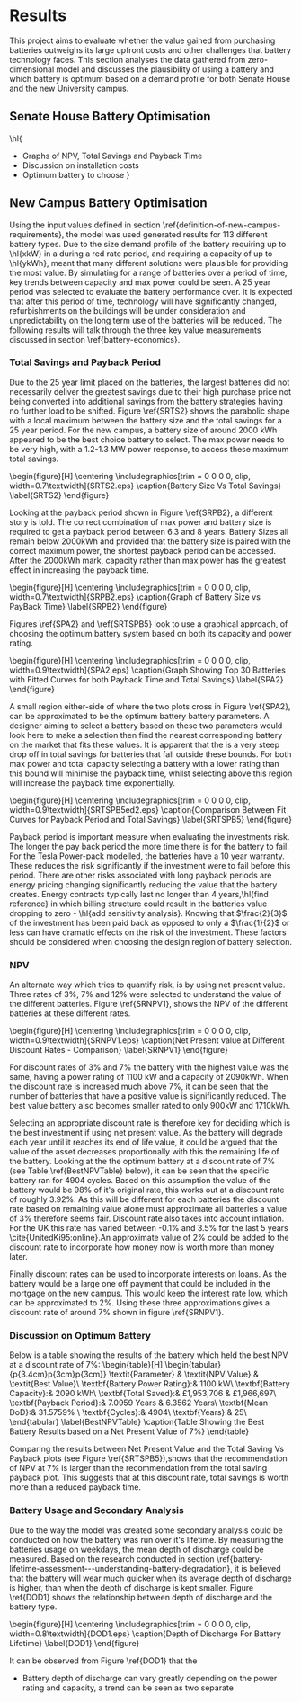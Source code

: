 
# Results
This project aims to evaluate whether the value gained from purchasing batteries outweighs its large upfront costs and other challenges that battery technology faces. This section analyses the data gathered from zero-dimensional model and discusses the plausibility of using a battery and which battery is optimum based on a demand profile for both Senate House and the new University campus.

## Senate House Battery Optimisation

\hl{
  * Graphs of NPV, Total Savings and Payback Time
  * Discussion on installation costs
  * Optimum battery to choose
}

## New Campus Battery Optimisation

Using the input values defined in section \ref{definition-of-new-campus-requirements}, the model was used generated results for 113 different battery types. Due to the size demand profile of the battery requiring  up to \hl{xkW} in a during a red rate period, and requiring a capacity of up to \hl{ykWh}, meant that many different solutions were plausible for providing the most value. By simulating for a range of batteries over a period of time, key trends between capacity and max power could be seen. A 25 year period was selected to evaluate the battery performance over. It is expected that after this period of time, technology will have significantly changed, refurbishments on the buildings will be under consideration and unpredictability on the long term use of the batteries will be reduced. The following results will talk through the three key value measurements discussed in section \ref{battery-economics}.

### Total Savings and Payback Period

Due to the 25 year limit placed on the batteries, the largest batteries did not necessarily deliver the greatest savings due to their high purchase price not being converted into additional savings from the battery strategies having no further load to be shifted. Figure \ref{SRTS2} shows the parabolic shape with a local maximum between the battery size and the total savings for a 25 year period. For the new campus, a battery size of around 2000 kWh appeared to be the best choice battery to select. The max power needs to be very high, with a 1.2-1.3 MW power response, to access these maximum total savings.

\begin{figure}[H]
 \centering
 \includegraphics[trim = 0 0 0 0, clip, width=0.7\textwidth]{SRTS2.eps}
 \caption{Battery Size Vs Total Savings}
 \label{SRTS2}
\end{figure}

Looking at the payback period shown in Figure \ref{SRPB2}, a different story is told. The correct combination of max power and battery size is required to get a payback period between 6.3 and 8 years. Battery Sizes all remain below 2000kWh and provided that the battery size is paired with the correct maximum power, the shortest payback period can be accessed. After the 2000kWh mark, capacity rather than max power has the greatest effect in increasing the payback time.

\begin{figure}[H]
 \centering
 \includegraphics[trim = 0 0 0 0, clip, width=0.7\textwidth]{SRPB2.eps}
 \caption{Graph of Battery Size vs PayBack Time}
 \label{SRPB2}
\end{figure}

Figures \ref{SPA2} and \ref{SRTSPB5} look to use a graphical approach, of choosing the optimum battery system based on both its capacity and power rating.

\begin{figure}[H]
\centering
\includegraphics[trim = 0 0 0 0, clip, width=0.9\textwidth]{SPA2.eps}
\caption{Graph Showing Top 30 Batteries with Fitted Curves for both Payback Time and Total Savings}
\label{SPA2}
\end{figure}

A small region either-side of where the two plots cross in Figure \ref{SPA2}, can be approximated to be the optimum battery battery parameters. A designer aiming to select a battery based on these two parameters would look here to make a selection then find the nearest corresponding battery on the market that fits these values. It is apparent that the is a very steep drop off in total savings for batteries that fall outside these bounds. For both max power and total capacity selecting a battery with a lower rating than this bound will minimise the payback time, whilst selecting above this region will increase the payback time exponentially.

\begin{figure}[H]
 \centering
 \includegraphics[trim = 0 0 0 0, clip, width=0.9\textwidth]{SRTSPB5ed2.eps}
 \caption{Comparison Between Fit Curves for Payback Period and Total Savings}
 \label{SRTSPB5}
 \end{figure}

 Payback period is important measure when evaluating the investments risk. The longer the pay back period the more time there is for the battery to fail. For the Tesla Power-pack modelled, the batteries have a 10 year warranty. These reduces the risk significantly if the investment were to fail before this period. There are other risks associated with long payback periods are  energy pricing changing significantly reducing the value that the battery creates. Energy contracts typically last no longer than 4 years,\hl{find reference} in which billing structure could result in the batteries value dropping to zero - \hl{add sensitivity analysis}. Knowing that $\frac{2}{3}$ of the investment has been paid back as opposed to only a $\frac{1}{2}$ or less can have dramatic effects on the risk of the investment. These factors should be considered when choosing the design region of battery selection.

### NPV

An alternate way which tries to quantify risk, is by using net present value. Three rates of 3\%, 7\% and 12\% were selected to understand the value of the different batteries. Figure \ref{SRNPV1}, shows the NPV of the different batteries at these different rates.

\begin{figure}[H]
 \centering
 \includegraphics[trim = 0 0 0 0, clip, width=0.9\textwidth]{SRNPV1.eps}
 \caption{Net Present value at Different Discount Rates - Comparison}
 \label{SRNPV1}
\end{figure}

For discount rates of 3\% and 7\% the battery with the highest value was the same, having a power rating  of 1100 kW and a capacity of 2090kWh. When the discount rate is increased much above 7\%, it can be seen that the number of batteries that have a positive value is significantly reduced. The best value battery also becomes smaller rated to only 900kW and 1710kWh.

Selecting an appropriate discount rate is therefore key for deciding which is the best investment if using net present value. As the battery will degrade each year until it reaches its end of life value, it could be argued that the value of the asset decreases proportionally with this the remaining life of the battery. Looking at the the optimum battery at a discount rate of 7\% (see Table \ref{BestNPVTable} below), it can be seen that the specific battery ran for 4904 cycles. Based on this assumption the value of the battery would be 98% of it's original rate, this works out at a discount rate of roughly 3.92\%. As this will be different for each batteries the discount rate based on remaining value alone must approximate all batteries a value of 3\% therefore seems fair. Discount rate also takes into account inflation. For the UK this rate has varied between  -0.1\% and 3.5\% for the last 5 years \cite{UnitedKi95:online}.An approximate value of 2\% could be added to the discount rate to incorporate how money now is worth more than money later.

Finally discount rates can be used to incorporate interests on loans. As the battery would be a large one off payment that could be included in the mortgage on the new campus. This would keep the interest rate low, which can be approximated to 2\%. Using these three approximations gives a discount rate of around 7\% shown in figure \ref{SRNPV1}.

### Discussion on Optimum Battery
Below is a table showing the results of the battery which held the best NPV at a discount rate of 7\%:
\begin{table}[H]
\begin{tabular}{p{3.4cm}p{3cm}p{3cm}}
\textit{Parameter} & \textit{NPV Value} & \textit{Best Value}\\
\textbf{Battery Power Rating}:& 1100 kW\\
\textbf{Battery Capacity}:& 2090 kWh\\
\textbf{Total Saved}:& £1,953,706 & £1,966,697\\
\textbf{Payback Period}:& 7.0959 Years & 6.3562 Years\\
\textbf{Mean DoD}:& 31.5759\% \\
\textbf{Cycles}:& 4904\\
\textbf{Years}:& 25\\
\end{tabular}
\label{BestNPVTable}
\caption{Table Showing the Best Battery Results based on a Net Present Value of 7\%}
\end{table}

Comparing the results between Net Present Value and the Total Saving Vs Payback plots (see Figure \ref{SRTSPB5}),shows that the recommendation of NPV at 7\% is larger than the recommendation from the total saving payback plot. This suggests that at this discount rate, total savings is worth more than a reduced payback time.

### Battery Usage and Secondary Analysis

Due to the way the model was created some secondary analysis could be conducted on how the battery was run over it's lifetime. By measuring the batteries usage on weekdays, the mean depth of discharge could be measured. Based on the research conducted in section \ref{battery-lifetime-assessment---understanding-battery-degradation}, it is believed that the battery will wear much quicker when its average depth of discharge is higher, than when the depth of discharge is kept smaller. Figure \ref{DOD1} shows the relationship between depth of discharge and the battery type.

\begin{figure}[H]
 \centering
 \includegraphics[trim = 0 0 0 0, clip, width=0.8\textwidth]{DOD1.eps}
\caption{Depth of Discharge For Battery Lifetime}
 \label{DOD1}
 \end{figure}

 It can be observed from Figure \ref{DOD1} that the 


* Battery depth of discharge can vary greatly depending on the power rating and capacity, a trend can be seen as two separate

